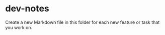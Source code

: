 # dev-notes

Create a new Markdown file in this folder for each new feature or task that you work on.

